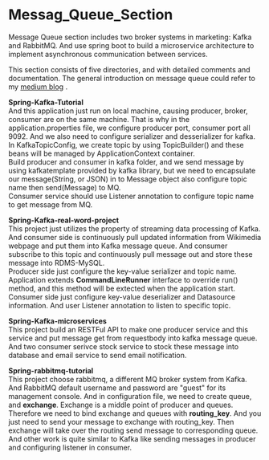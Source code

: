 # Messag_Queue_Section
Message Queue section includes two broker systems in marketing: Kafka and RabbitMQ. And use spring boot to build a microservice architecture to implement asynchronous communication between services. <br>

This section consists of five directories, and with detailed comments and documentation. The general introduction on message queue could refer to my [medium blog](https://medium.com/@sudacgb/message-queue-a-complete-guide-aa956ada2e98) . <br>

**Spring-Kafka-Tutorial**<br>
And this application just run on local machine, causing producer, broker, consumer are on the same machine. That is why in the application.properties file, we configure producer port, consumer port all 9092. And we also need to configure serializer and desserializer for kafka. <br>
In KafkaTopicConfig, we create topic by using TopicBuilder() and these beans will be managed by ApplicationContext container. <br>
Build producer and consumer in kafka folder, and we send message by using kafkatemplate provided by kafka library, but we need to encapsulate our message(String, or JSON) in to Message object also configure topic name then send(Message) to MQ. <br>
Consumer service should use Listener annotation to configure topic name to get message from MQ. <br>


**Spring-Kafka-real-word-project**<br>
This project just utilizes the property of streaming data processing of Kafka. And consumer side is continuously pull updated information from Wikimedia webpage and put them into Kafka message queue. And consumer subscribe to this topic and continuously pull message out and store these message into RDMS-MySQL. <br>
Producer side just configure the key-value serializer and topic name. Application extends **CommandLineRunner** interface to override run() method, and this method will be extected when the application start. <br>
Consumer side just configure key-value deserializer and Datasource information. And user Listener annotation to listen to specific topic. <br>

**Spring-Kafka-microservices**<br>
This project build an RESTFul API to make one producer service and this service and put message get from requestbody into kafka message queue. And two consumer serivce stock service to stock these message into database and email service to send email notification. <br>

**Spring-rabbitmq-tutorial**<br>
This project choose rabbitmq, a different MQ broker system from Kafka. And RabbitMQ default username and password are "guest" for its management console. And in configuration file, we need to create queue, and **exchange**. Exchange is a middle point of producer and queues. Therefore we need to bind exchange and queues with **routing_key**. And you just need to send your message to exchange with routing_key. Then exchange will take over the routing send message to corresponding queue. And other work is quite similar to Kafka like sending messages in producer and configuring listener in consumer.





